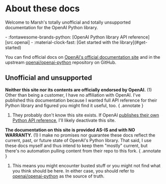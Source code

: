 # About these docs

Welcome to Marsh's totally unofficial and totally unsupported documentation for the OpenAI Python library.

<div class="grid cards" markdown>
- :fontawesome-brands-python: [OpenAI Python library API reference][src.openai]
- :material-clock-fast: [Get started with the library](#get-started)
</div>

You can find official docs on [OpenAI's official documentation site](https://platform.openai.com) and in the upstream [openai/openai-python](https://github.com/openai/openai-python) repository on GitHub.

## Unofficial and unsupported

**Neither this site nor its contents are officially endorsed by OpenAI.** (1) Other than being a customer, I have no affiliation with OpenAI. I've published this documentation because I wanted full API reference for their Python library and figured you might find it useful, too.
{ .annotate }

1. They probably don't know this site exists. If OpenAI [publishes their own Python API reference](https://community.openai.com/t/where-is-the-documentation-for-the-python-openai-sdk/583643), I'll likely deactivate this site.

**The documentation on this site is provided AS-IS and with NO WARRANTY.** (1) I make no promises nor guarantee these docs reflect the current, past, or future state of OpenAI's Python library. That said, I use these docs myself and thus intend to keep them "mostly" current, but there's no automation pulling content from their repo to this fork.
{ .annotate }

1. This means you might encounter busted stuff or you might not find what you think should be here. In either case, you should refer to [openai/openai-python](https://github.com/openai/openai-python) as the source of truth.

